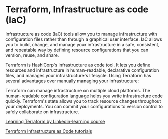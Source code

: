 # Terraform, Infrastructure as code (IaC)

Infrastructure as code (IaC) tools allow you to manage infrastructure with configuration files rather than through a graphical user interface. IaC allows you to build, change, and manage your infrastructure in a safe, consistent, and repeatable way by defining resource configurations that you can version, reuse, and share.

Terraform is HashiCorp's infrastructure as code tool. It lets you define resources and infrastructure in human-readable, declarative configuration files, and manages your infrastructure's lifecycle. Using Terraform has several advantages over manually managing your infrastructure:

Terraform can manage infrastructure on multiple cloud platforms.
The human-readable configuration language helps you write infrastructure code quickly.
Terraform's state allows you to track resource changes throughout your deployments.
You can commit your configurations to version control to safely collaborate on infrastructure.

[Learning Terraform by Linkedin-learning course](https://www.linkedin.com/learning/learning-terraform-15575129/)

[Terraform Infrastructure as Code tutorials](https://learn.hashicorp.com/tutorials/terraform/infrastructure-as-code?in=terraform/aws-get-started)